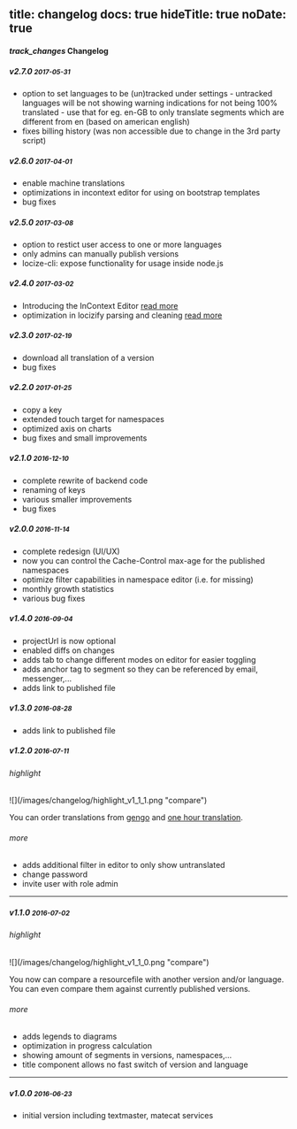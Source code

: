 title: changelog
docs: true
hideTitle: true
noDate: true
---

<h4 class="headline"><i class="material-icons" translated>track_changes</i> Changelog</h4>

<h5>v2.7.0 <small>2017-05-31</small></h5>

- option to set languages to be (un)tracked under settings - untracked languages will be not showing warning indications for not being 100% translated - use that for eg. en-GB to only translate segments which are different from en (based on american english)
- fixes billing history (was non accessible due to change in the 3rd party script)


<h5>v2.6.0 <small>2017-04-01</small></h5>

- enable machine translations
- optimizations in incontext editor for using on bootstrap templates
- bug fixes

<h5>v2.5.0 <small>2017-03-08</small></h5>

- option to restict user access to one or more languages
- only admins can manually publish versions
- locize-cli: expose functionality for usage inside node.js

<h5>v2.4.0 <small>2017-03-02</small></h5>

- Introducing the InContext Editor [read more](/incontext-editor.html)
- optimization in locizify parsing and cleaning [read more](/2017-02-21-locizify-v2/)

<h5>v2.3.0 <small>2017-02-19</small></h5>

- download all translation of a version
- bug fixes


<h5>v2.2.0 <small>2017-01-25</small></h5>

- copy a key
- extended touch target for namespaces
- optimized axis on charts
- bug fixes and small improvements


<h5>v2.1.0 <small>2016-12-10</small></h5>

- complete rewrite of backend code
- renaming of keys
- various smaller improvements
- bug fixes

<h5>v2.0.0 <small>2016-11-14</small></h5>

- complete redesign (UI/UX)
- now you can control the Cache-Control max-age for the published namespaces
- optimize filter capabilities in namespace editor (i.e. for missing)
- monthly growth statistics
- various bug fixes

<h5>v1.4.0 <small>2016-09-04</small></h5>

- projectUrl is now optional
- enabled diffs on changes
- adds tab to change different modes on editor for easier toggling
- adds anchor tag to segment so they can be referenced by email, messenger,...
- adds link to published file

<h5>v1.3.0 <small>2016-08-28</small></h5>

- adds link to published file

<h5>v1.2.0 <small>2016-07-11</small></h5>

<h6>highlight</h6>

<div class="img-60">
![](/images/changelog/highlight_v1_1_1.png "compare")
</div>

You can order translations from [gengo](http://gengo.com) and [one hour translation](onehourtranslation.com).

<h6>more</h6>

- adds additional filter in editor to only show untranslated
- change password
- invite user with role admin

---------


<h5>v1.1.0 <small>2016-07-02</small></h5>

<h6>highlight</h6>

<div class="img-60">
![](/images/changelog/highlight_v1_1_0.png "compare")
</div>

You now can compare a resourcefile with another version and/or language. You can even compare them against currently published versions.

<h6>more</h6>

- adds legends to diagrams
- optimization in progress calculation
- showing amount of segments in versions, namespaces,...
- title component allows no fast switch of version and language

---------

<h5>v1.0.0 <small>2016-06-23</small></h5>

- initial version including textmaster, matecat services
